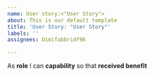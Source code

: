 ```yaml
---
name: User story:<"User Story">
about: This is our default template
title: 'User Story: "User Story"'
labels: ''
assignees: Dimifabbridf96

---
```


As **role** I can **capability** so that **received benefit**
